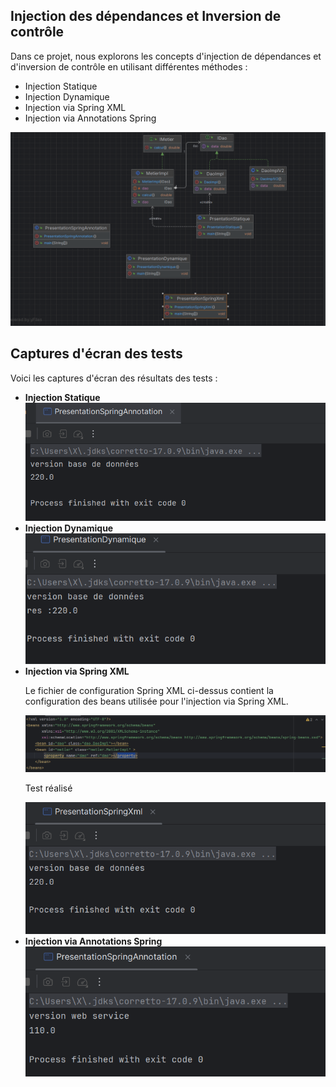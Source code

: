 <h2>Injection des dépendances et Inversion de contrôle</h2>

<p>Dans ce projet, nous explorons les concepts d'injection de dépendances et d'inversion de contrôle en utilisant différentes méthodes :</p>
<ul>
  <li>Injection Statique</li>
  <li>Injection Dynamique</li>
  <li>Injection via Spring XML</li>
  <li>Injection via Annotations Spring</li>
</ul>

<img src="pictures/diagram.png" alt="Diagramme"/>

<h2>Captures d'écran des tests</h2>

<p>Voici les captures d'écran des résultats des tests :</p>

<ul>
  <li><strong>Injection Statique</strong></li>
  <img src="pictures/injection_statique.png" alt="Injection Statique" />

  <li><strong>Injection Dynamique</strong></li>
  <img src="pictures/injection_dynamique.png" alt="Injection Dynamique" />

  <li><strong>Injection via Spring XML</strong></li>
  <p>Le fichier de configuration Spring XML ci-dessus contient la configuration des beans utilisée pour l'injection via Spring XML.</p>

  <img src="pictures/config_xml.png" alt="Injection via Spring XML" />
    
  <span>Test réalisé </span>

  <img src="pictures/injection_spring_xml.png" alt="Injection via Spring XML" />

  <li><strong>Injection via Annotations Spring</strong></li>
  <img src="pictures/injection_spring_annotation.png" alt="Injection via Annotations Spring" />
</ul>

